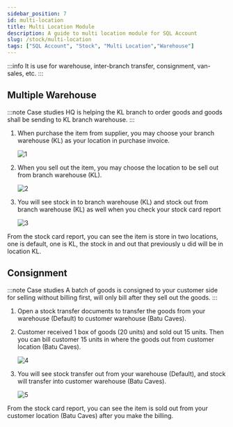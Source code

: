 ```yaml
---
sidebar_position: 7
id: multi-location
title: Multi Location Module
description: A guide to multi location module for SQL Account
slug: /stock/multi-location
tags: ["SQL Account", "Stock", "Multi Location","Warehouse"]
---
```


:::info
It is use for warehouse, inter-branch transfer, consignment, van-sales, etc.
:::

## Multiple Warehouse

:::note Case studies
HQ is helping the KL branch to order goods and goods shall be sending to KL branch warehouse.
:::

1. When purchase the item from supplier, you may choose your branch warehouse (KL) as your location in purchase invoice.

    ![1](/img/stock/multi-location/1.png)

2. When you sell out the item, you may choose the location to be sell out from branch warehouse (KL).

    ![2](/img/stock/multi-location/2.png)

3. You will see stock in to branch warehouse (KL) and stock out from branch warehouse (KL) as well when you check your stock card report

    ![3](/img/stock/multi-location/3.png)

From the stock card report, you can see the item is store in two locations, one is default, one is KL, the stock in and out that previously u did will be in location KL.

## Consignment

:::note Case studies
A batch of goods is consigned to your customer side for selling without billing first, will only bill after they sell out the goods.
:::

1. Open a stock transfer documents to transfer the goods from your warehouse (Default) to customer warehouse (Batu Caves).

2. Customer received 1 box of goods (20 units) and sold out 15 units. Then you can bill customer 15 units in where the goods out from customer location (Batu Caves).

    ![4](/img/stock/multi-location/4.png)

3. You will see stock transfer out from your warehouse (Default), and stock will transfer into customer warehouse (Batu Caves).

    ![5](/img/stock/multi-location/5.png)

From the stock card report, you can see the item is sold out from your customer location (Batu Caves) after you make the billing.
